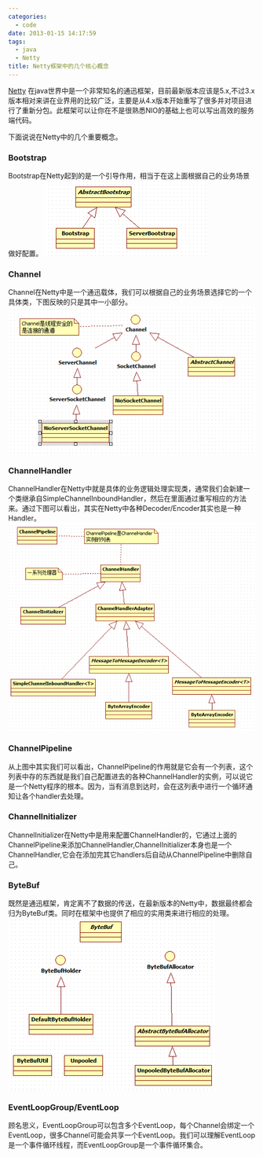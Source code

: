 ```yaml
---
categories:
  - code
date: 2013-01-15 14:17:59
tags:
  - java
  - Netty
title: Netty框架中的几个核心概念
---
```

 
[Netty](http://netty.io/ "netty io") 在java世界中是一个非常知名的通迅框架，目前最新版本应该是5.x,不过3.x版本相对来讲在业界用的比较广泛，主要是从4.x版本开始重写了很多并对项目进行了重新分包。此框架可以让你在不是很熟悉NIO的基础上也可以写出高效的服务端代码。

下面说说在Netty中的几个重要概念。

### Bootstrap
Bootstrap在Netty起到的是一个引导作用，相当于在这上面根据自己的业务场景做好配置。
![Bootstrap inherit tree](/images/netty-bootstrap.PNG)

### Channel
Channel在Netty中是一个通迅载体，我们可以根据自己的业务场景选择它的一个具体类，下图反映的只是其中一小部分。
![Channel inherit tree](/images/netty-channel.PNG)

### ChannelHandler
ChannelHandler在Netty中就是具体的业务逻辑处理实现类，通常我们会新建一个类继承自SimpleChannelInboundHandler，然后在里面通过重写相应的方法来。通过下图可以看出，其实在Netty中各种Decoder/Encoder其实也是一种Handler。
![ChannelHandler inherit tree](/images/netty-channelhandler.PNG)

### ChannelPipeline
从上图中其实我们可以看出，ChannelPipeline的作用就是它会有一个列表，这个列表中存的东西就是我们自己配置进去的各种ChannelHandler的实例，可以说它是一个Netty程序的根本。因为，当有消息到达时，会在这列表中进行一个循环通知让各个handler去处理。

### ChannelInitializer
ChannelInitializer在Netty中是用来配置ChannelHandler的，它通过上面的ChannelPipeline来添加ChannelHandler,ChannelInitializer本身也是一个ChannelHandler,它会在添加完其它handlers后自动从ChannelPipeline中删除自己。

### ByteBuf
既然是通迅框架，肯定离不了数据的传送，在最新版本的Netty中，数据最终都会归为ByteBuf类。同时在框架中也提供了相应的实用类来进行相应的处理。
![Buffer](/images/netty-buf.PNG)

### EventLoopGroup/EventLoop
顾名思义，EventLoopGroup可以包含多个EventLoop，每个Channel会绑定一个EventLoop，很多Channel可能会共享一个EventLoop。我们可以理解EventLoop是一个事件循环线程，而EventLoopGroup是一个事件循环集合。